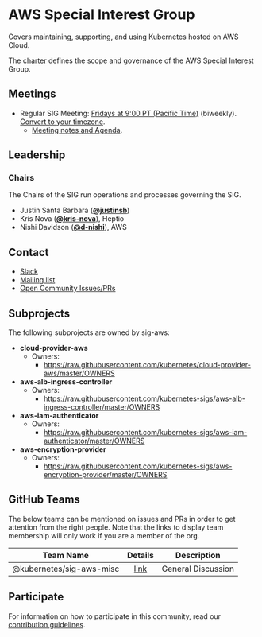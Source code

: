 <!---
This is an autogenerated file!

Please do not edit this file directly, but instead make changes to the
sigs.yaml file in the project root.

To understand how this file is generated, see https://git.k8s.io/community/generator/README.md
--->
# AWS Special Interest Group

Covers maintaining, supporting, and using Kubernetes hosted on AWS Cloud.

The [charter](charter.md) defines the scope and governance of the AWS Special Interest Group.

## Meetings
* Regular SIG Meeting: [Fridays at 9:00 PT (Pacific Time)](https://docs.google.com/document/d/1FQx0BPlkkl1Bn0c9ocVBxYIKojpmrS1CFP5h0DI68AE/edit) (biweekly). [Convert to your timezone](http://www.thetimezoneconverter.com/?t=9:00&tz=PT%20%28Pacific%20Time%29).
  * [Meeting notes and Agenda](https://docs.google.com/document/d/1-i0xQidlXnFEP9fXHWkBxqySkXwJnrGJP9OGyP2_P14/edit).

## Leadership

### Chairs
The Chairs of the SIG run operations and processes governing the SIG.

* Justin Santa Barbara (**[@justinsb](https://github.com/justinsb)**)
* Kris Nova (**[@kris-nova](https://github.com/kris-nova)**), Heptio
* Nishi Davidson (**[@d-nishi](https://github.com/d-nishi)**), AWS

## Contact
* [Slack](https://kubernetes.slack.com/messages/sig-aws)
* [Mailing list](https://groups.google.com/forum/#!forum/kubernetes-sig-aws)
* [Open Community Issues/PRs](https://github.com/kubernetes/community/labels/sig%2Faws)

## Subprojects

The following subprojects are owned by sig-aws:
- **cloud-provider-aws**
  - Owners:
    - https://raw.githubusercontent.com/kubernetes/cloud-provider-aws/master/OWNERS
- **aws-alb-ingress-controller**
  - Owners:
    - https://raw.githubusercontent.com/kubernetes-sigs/aws-alb-ingress-controller/master/OWNERS
- **aws-iam-authenticator**
  - Owners:
    - https://raw.githubusercontent.com/kubernetes-sigs/aws-iam-authenticator/master/OWNERS
- **aws-encryption-provider**
  - Owners:
    - https://raw.githubusercontent.com/kubernetes-sigs/aws-encryption-provider/master/OWNERS

## GitHub Teams

The below teams can be mentioned on issues and PRs in order to get attention from the right people.
Note that the links to display team membership will only work if you are a member of the org.

| Team Name | Details | Description |
| --------- |:-------:| ----------- |
| @kubernetes/sig-aws-misc | [link](https://github.com/orgs/kubernetes/teams/sig-aws-misc) | General Discussion |

<!-- BEGIN CUSTOM CONTENT -->
## Participate
For information on how to participate in this community, read our [contribution guidelines](CONTRIBUTING.md).
<!-- END CUSTOM CONTENT -->
